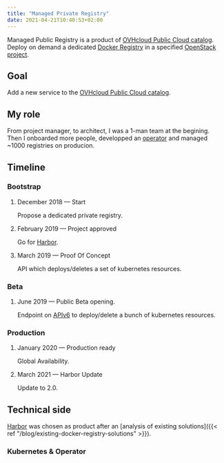 ```yaml
---
title: "Managed Private Registry"
date: 2021-04-21T10:40:53+02:00
---
```


Managed Public Registry is a product of [OVHcloud Public Cloud catalog](https://www.ovhcloud.com/en/public-cloud/).
Deploy on demand a dedicated [Docker Registry](https://docs.docker.com/registry/) in a specified [OpenStack project](https://www.ovhcloud.com/en/public-cloud/project-management/).

## Goal

Add a new service to the [OVHcloud Public Cloud catalog](https://www.ovhcloud.com/en/public-cloud/).

## My role

From project manager, to architect, I was a 1-man team at the begining.
Then I onboarded more people, developped an [operator](../../harbor-operator) and managed ~1000 registries on producion.

## Timeline

### Bootstrap

1. December 2018 — Start

   Propose a dedicated private registry.

2. February 2019 — Project approved

   Go for [Harbor](#harbor).

3. March 2019 — Proof Of Concept

   API which deploys/deletes a set of kubernetes resources.

### Beta

1. June 2019 — Public Beta opening.

   Endpoint on [APIv6](https://api.ovh.com) to deploy/delete a bunch of kubernetes resources.

### Production

1. January 2020 — Production ready

   Global Availability.

2. March 2021 — Harbor Update

   Update to 2.0.

## Technical side

[Harbor](https://goharbor.io) was chosen as product after an [analysis of existing solutions]({{< ref "/blog/existing-docker-registry-solutions" >}}).

### Kubernetes & Operator
